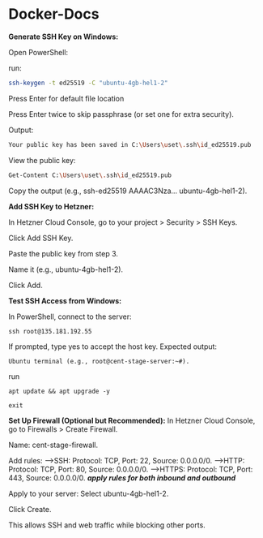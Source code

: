 # Docker-Docs

**Generate SSH Key on Windows:**

Open PowerShell:

run: 
``` bash 
ssh-keygen -t ed25519 -C "ubuntu-4gb-hel1-2"
```

Press Enter for default file location

Press Enter twice to skip passphrase (or set one for extra security).

Output: 
```bash
Your public key has been saved in C:\Users\uset\.ssh\id_ed25519.pub
```

View the public key: 
```bash
Get-Content C:\Users\uset\.ssh\id_ed25519.pub
```

Copy the output (e.g., ssh-ed25519 AAAAC3Nza... ubuntu-4gb-hel1-2).

**Add SSH Key to Hetzner:**

In Hetzner Cloud Console, go to your project > Security > SSH Keys.

Click Add SSH Key.

Paste the public key from step 3.

Name it (e.g., ubuntu-4gb-hel1-2).

Click Add.

**Test SSH Access from Windows:**

In PowerShell, connect to the server:
```
ssh root@135.181.192.55
```


If prompted, type yes to accept the host key.
Expected output: 
```
Ubuntu terminal (e.g., root@cent-stage-server:~#).
```

run
```
apt update && apt upgrade -y
```
```
exit
```


**Set Up Firewall (Optional but Recommended):**
In Hetzner Cloud Console, go to Firewalls > Create Firewall.

Name: cent-stage-firewall.

Add rules:
-->SSH: Protocol: TCP, Port: 22, Source: 0.0.0.0/0.
-->HTTP: Protocol: TCP, Port: 80, Source: 0.0.0.0/0.
-->HTTPS: Protocol: TCP, Port: 443, Source: 0.0.0.0/0.
***apply rules for both inbound and outbound***

Apply to your server: Select ubuntu-4gb-hel1-2.

Click Create.

This allows SSH and web traffic while blocking other ports.



